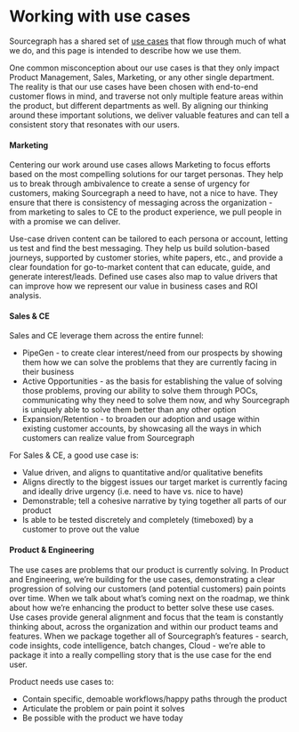# Working with use cases

Sourcegraph has a shared set of [use cases](index.md#use-cases) that flow through much of what we do, and this page is intended to describe how we use them.

One common misconception about our use cases is that they only impact Product Management, Sales, Marketing, or any other single department. The reality is that our use cases have been chosen with end-to-end customer flows in mind, and traverse not only multiple feature areas within the product, but different departments as well. By aligning our thinking around these important solutions, we deliver valuable features and can tell a consistent story that resonates with our users.

#### Marketing

Centering our work around use cases allows Marketing to focus efforts based on the most compelling solutions for our target personas. They help us to break through ambivalence to create a sense of urgency for customers, making Sourcegraph a need to have, not a nice to have. They ensure that there is consistency of messaging across the organization - from marketing to sales to CE to the product experience, we pull people in with a promise we can deliver.

Use-case driven content can be tailored to each persona or account, letting us test and find the best messaging. They help us build solution-based journeys, supported by customer stories, white papers, etc., and provide a clear foundation for go-to-market content that can educate, guide, and generate interest/leads. Defined use cases also map to value drivers that can improve how we represent our value in business cases and ROI analysis.

#### Sales & CE

Sales and CE leverage them across the entire funnel:

- PipeGen - to create clear interest/need from our prospects by showing them how we can solve the problems that they are currently facing in their business
- Active Opportunities - as the basis for establishing the value of solving those problems, proving our ability to solve them through POCs, communicating why they need to solve them now, and why Sourcegraph is uniquely able to solve them better than any other option
- Expansion/Retention - to broaden our adoption and usage within existing customer accounts, by showcasing all the ways in which customers can realize value from Sourcegraph

For Sales & CE, a good use case is:

- Value driven, and aligns to quantitative and/or qualitative benefits
- Aligns directly to the biggest issues our target market is currently facing and ideally drive urgency (i.e. need to have vs. nice to have)
- Demonstrable; tell a cohesive narrative by tying together all parts of our product
- Is able to be tested discretely and completely (timeboxed) by a customer to prove out the value

#### Product & Engineering

The use cases are problems that our product is currently solving. In Product and Engineering, we’re building for the use cases, demonstrating a clear progression of solving our customers (and potential customers) pain points over time. When we talk about what’s coming next on the roadmap, we think about how we’re enhancing the product to better solve these use cases. Use cases provide general alignment and focus that the team is constantly thinking about, across the organization and within our product teams and features. When we package together all of Sourcegraph’s features - search, code insights, code intelligence, batch changes, Cloud - we’re able to package it into a really compelling story that is the use case for the end user.

Product needs use cases to:

- Contain specific, demoable workflows/happy paths through the product
- Articulate the problem or pain point it solves
- Be possible with the product we have today
